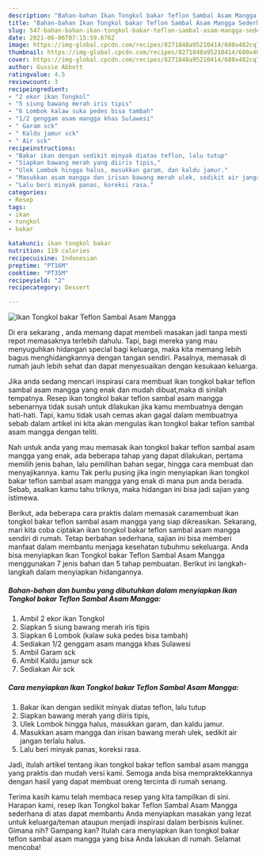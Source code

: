 ```yaml
---
description: "Bahan-bahan Ikan Tongkol bakar Teflon Sambal Asam Mangga Sederhana Untuk Jualan"
title: "Bahan-bahan Ikan Tongkol bakar Teflon Sambal Asam Mangga Sederhana Untuk Jualan"
slug: 547-bahan-bahan-ikan-tongkol-bakar-teflon-sambal-asam-mangga-sederhana-untuk-jualan
date: 2021-06-06T07:15:59.676Z
image: https://img-global.cpcdn.com/recipes/8271848a95210414/680x482cq70/ikan-tongkol-bakar-teflon-sambal-asam-mangga-foto-resep-utama.jpg
thumbnail: https://img-global.cpcdn.com/recipes/8271848a95210414/680x482cq70/ikan-tongkol-bakar-teflon-sambal-asam-mangga-foto-resep-utama.jpg
cover: https://img-global.cpcdn.com/recipes/8271848a95210414/680x482cq70/ikan-tongkol-bakar-teflon-sambal-asam-mangga-foto-resep-utama.jpg
author: Gussie Abbott
ratingvalue: 4.5
reviewcount: 3
recipeingredient:
- "2 ekor ikan Tongkol"
- "5 siung bawang merah iris tipis"
- "6 Lombok kalaw suka pedes bisa tambah"
- "1/2 genggam asam mangga khas Sulawesi"
- " Garam sck"
- " Kaldu jamur sck"
- " Air sck"
recipeinstructions:
- "Bakar ikan dengan sedikit minyak diatas teflon, lalu tutup"
- "Siapkan bawang merah yang diiris tipis,"
- "Ulek Lombok hingga halus, masukkan garam, dan kaldu jamur."
- "Masukkan asam mangga dan irisan bawang merah ulek, sedikit air jangan terlalu halus."
- "Lalu beri minyak panas, koreksi rasa."
categories:
- Resep
tags:
- ikan
- tongkol
- bakar

katakunci: ikan tongkol bakar 
nutrition: 119 calories
recipecuisine: Indonesian
preptime: "PT16M"
cooktime: "PT35M"
recipeyield: "2"
recipecategory: Dessert

---
```



![Ikan Tongkol bakar Teflon Sambal Asam Mangga](https://img-global.cpcdn.com/recipes/8271848a95210414/680x482cq70/ikan-tongkol-bakar-teflon-sambal-asam-mangga-foto-resep-utama.jpg)

Di era  sekarang , anda memang dapat membeli masakan jadi tanpa mesti repot memasaknya terlebih dahulu. Tapi, bagi mereka yang mau menyuguhkan hidangan special bagi keluarga, maka kita memang lebih bagus menghidangkannya dengan tangan sendiri. Pasalnya, memasak di rumah jauh lebih sehat dan dapat menyesuaikan dengan kesukaan keluarga.

Jika anda sedang mencari inspirasi cara membuat ikan tongkol bakar teflon sambal asam mangga yang enak dan mudah dibuat,maka di sinilah tempatnya. Resep ikan tongkol bakar teflon sambal asam mangga  sebenarnya tidak susah untuk dilakukan jika kamu membuatnya dengan hati-hati. Tapi, kamu tidak usah cemas akan gagal dalam membuatnya 
sebab dalam artikel ini kita akan mengulas ikan tongkol bakar teflon sambal asam mangga dengan teliti.  



Nah untuk anda yang mau memasak ikan tongkol bakar teflon sambal asam mangga yang enak, ada beberapa tahap yang dapat dilakukan, pertama memilih jenis bahan, lalu pemilihan bahan segar, hingga cara membuat dan menyajikannya. kamu Tak perlu pusing jika ingin menyiapkan ikan tongkol bakar teflon sambal asam mangga yang enak di mana pun anda berada. Sebab, asalkan kamu  tahu triknya, maka hidangan ini bisa jadi sajian yang istimewa.

Berikut, ada beberapa cara praktis  dalam memasak caramembuat ikan tongkol bakar teflon sambal asam mangga yang siap dikreasikan. Sekarang, mari kita coba ciptakan ikan tongkol bakar teflon sambal asam mangga sendiri di rumah. Tetap berbahan sederhana, sajian ini bisa memberi manfaat dalam membantu menjaga kesehatan tubuhmu sekeluarga. Anda bisa menyiapkan Ikan Tongkol bakar Teflon Sambal Asam Mangga menggunakan 7 jenis bahan dan 5 tahap pembuatan. Berikut ini langkah-langkah dalam menyiapkan hidangannya.

<!--inarticleads1-->

##### Bahan-bahan dan bumbu yang dibutuhkan dalam menyiapkan Ikan Tongkol bakar Teflon Sambal Asam Mangga:

1. Ambil 2 ekor ikan Tongkol
1. Siapkan 5 siung bawang merah iris tipis
1. Siapkan 6 Lombok (kalaw suka pedes bisa tambah)
1. Sediakan 1/2 genggam asam mangga khas Sulawesi
1. Ambil  Garam sck
1. Ambil  Kaldu jamur sck
1. Sediakan  Air sck




<!--inarticleads2-->

##### Cara menyiapkan Ikan Tongkol bakar Teflon Sambal Asam Mangga:

1. Bakar ikan dengan sedikit minyak diatas teflon, lalu tutup
1. Siapkan bawang merah yang diiris tipis,
1. Ulek Lombok hingga halus, masukkan garam, dan kaldu jamur.
1. Masukkan asam mangga dan irisan bawang merah ulek, sedikit air jangan terlalu halus.
1. Lalu beri minyak panas, koreksi rasa.




Jadi, itulah artikel tentang  ikan tongkol bakar teflon sambal asam mangga  yang praktis dan mudah versi kami. Semoga anda bisa mempraktekkannya dengan hasil yang dapat membuat oreng tercinta di rumah senang. 

Terima kasih kamu telah membaca resep yang kita tampilkan di sini. Harapan kami, resep  Ikan Tongkol bakar Teflon Sambal Asam Mangga sederhana di atas dapat membantu Anda menyiapkan masakan yang lezat untuk keluarga/teman ataupun menjadi inspirasi dalam berbisnis kuliner. Gimana nih? Gampang kan? Itulah cara menyiapkan ikan tongkol bakar teflon sambal asam mangga yang bisa Anda lakukan di rumah. Selamat mencoba!

